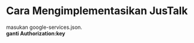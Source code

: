 # Cara Mengimplementasikan JusTalk

masukan google-services.json.
<br><b> ganti Authorization:key</b>
